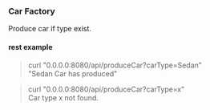 ### Car Factory

Produce car if type exist.

#### rest example

> curl "0.0.0.0:8080/api/produceCar?carType=Sedan"  
"Sedan Car has produced"

> curl "0.0.0.0:8080/api/produceCar?carType=x"  
> Car type x not found.